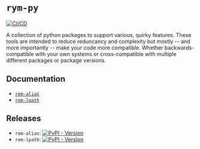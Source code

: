 # `rym-py`

[![CI/CD](https://github.com/muppetjones/rym-py/actions/workflows/ci-cd.yaml/badge.svg)](https://github.com/muppetjones/rym-py/actions/workflows/ci-cd.yaml)

A collection of python packages to support various, quirky features.
These tools are intended to reduce reduncancy and complexity but mostly
-- and more importantly -- make your code more compatible. Whether
backwards-compatible with your own systems or cross-compatible with
multiple different packages or package versions.

## Documentation

- [`rem-alias`](https://muppetjones.github.io/rym-py/rym-alias)
- [`rem-lpath`](https://muppetjones.github.io/rym-py/rym-lpath)

## Releases

- `rem-alias`: [![PyPI - Version](https://img.shields.io/pypi/v/rym-alias.svg)](https://pypi.org/project/rym-alias)
- `rem-lpath`: [![PyPI - Version](https://img.shields.io/pypi/v/rym-lpath.svg)](https://pypi.org/project/rym-lpath)